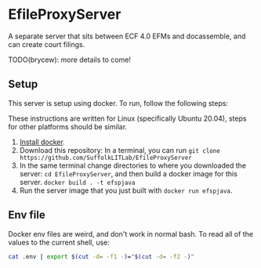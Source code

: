 # EfileProxyServer

A separate server that sits between ECF 4.0 EFMs and docassemble, and can create court filings.

TODO(brycew): more details to come!

## Setup

This server is setup using docker. To run, follow the following steps:

These instructions are written for Linux (specifically Ubuntu 20.04), steps for other platforms should be similar.

1. [Install docker](https://docs.docker.com/engine/install/).
2. Download this repository: In a terminal, you can run `git clone https://github.com/SuffolkLITLab/EfileProxyServer`
3. In the same terminal change directories to where you downloaded the server: `cd EfileProxyServer`, and then build a docker image for this server. `docker build . -t efspjava`
4. Run the server image that you just built with `docker run efspjava`.

## Env file

Docker env files are weird, and don't work in normal bash. To read all of the values to the current shell, use:

```bash
cat .env | export $(cut -d= -f1 -)="$(cut -d= -f2 -)"
```

